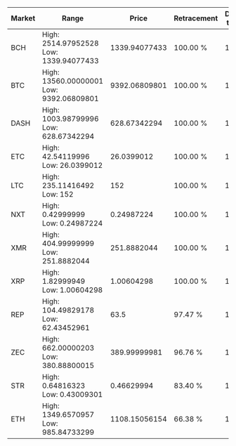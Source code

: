 | Market | Range | Price| Retracement | Doubles to 50% |
| --- | --- | --- | --- | --- |
| BCH | High: 2514.97952528<br />Low: 1339.94077433 | 1339.94077433 | 100.00 % | 1.44 |
| BTC | High: 13560.00000001<br />Low: 9392.06809801 | 9392.06809801 | 100.00 % | 1.22 |
| DASH | High: 1003.98799996<br />Low: 628.67342294 | 628.67342294 | 100.00 % | 1.30 |
| ETC | High: 42.54119996<br />Low: 26.0399012 | 26.0399012 | 100.00 % | 1.32 |
| LTC | High: 235.11416492<br />Low: 152 | 152 | 100.00 % | 1.27 |
| NXT | High: 0.42999999<br />Low: 0.24987224 | 0.24987224 | 100.00 % | 1.36 |
| XMR | High: 404.99999999<br />Low: 251.8882044 | 251.8882044 | 100.00 % | 1.30 |
| XRP | High: 1.82999949<br />Low: 1.00604298 | 1.00604298 | 100.00 % | 1.41 |
| REP | High: 104.49829178<br />Low: 62.43452961 | 63.5 | 97.47 % | 1.31 |
| ZEC | High: 662.00000203<br />Low: 380.88800015 | 389.99999981 | 96.76 % | 1.34 |
| STR | High: 0.64816323<br />Low: 0.43009301 | 0.46629994 | 83.40 % | 1.16 |
| ETH | High: 1349.6570957<br />Low: 985.84733299 | 1108.15056154 | 66.38 % | 1.05 |
